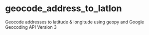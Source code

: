 geocode_address_to_latlon
=========================

Geocode addresses to latitude &amp; longitude using geopy and Google Geocoding API Version 3

